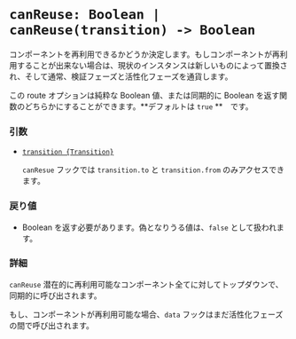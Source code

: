 # `canReuse: Boolean | canReuse(transition) -> Boolean`

コンポーネントを再利用できるかどうか決定します。もしコンポーネントが再利用することが出来ない場合は、現状のインスタンスは新しいものによって置換され、そして通常、検証フェーズと活性化フェーズを通貨します。

この route オプションは純粋な Boolean 値、または同期的に Boolean を返す関数のどちらかにすることができます。**デフォルトは `true` **　です。

### 引数

- [`transition {Transition}`](hooks.md#transition-object)

  `canResue` フックでは `transition.to` と `transition.from` のみアクセスできます。

### 戻り値

- Boolean を返す必要があります。偽となりうる値は、`false` として扱われます。

### 詳細

`canReuse` 潜在的に再利用可能なコンポーネント全てに対してトップダウンで、同期的に呼び出されます。

もし、コンポーネントが再利用可能な場合、`data` フックはまだ活性化フェーズの間で呼び出されます。

